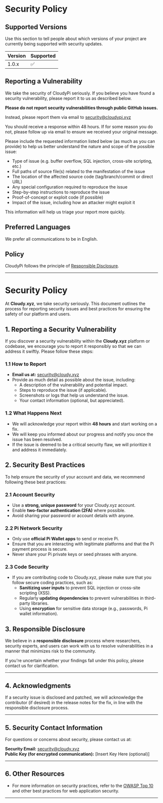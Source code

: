 # Security Policy

## Supported Versions

Use this section to tell people about which versions of your project are currently being supported with security updates.

| Version | Supported          |
| ------- | ------------------ |
| 1.0.x   | :white_check_mark: |

## Reporting a Vulnerability

We take the security of CloudyPi seriously. If you believe you have found a security vulnerability, please report it to us as described below.

**Please do not report security vulnerabilities through public GitHub issues.**

Instead, please report them via email to security@cloudypi.xyz

You should receive a response within 48 hours. If for some reason you do not, please follow up via email to ensure we received your original message.

Please include the requested information listed below (as much as you can provide) to help us better understand the nature and scope of the possible issue:

* Type of issue (e.g. buffer overflow, SQL injection, cross-site scripting, etc.)
* Full paths of source file(s) related to the manifestation of the issue
* The location of the affected source code (tag/branch/commit or direct URL)
* Any special configuration required to reproduce the issue
* Step-by-step instructions to reproduce the issue
* Proof-of-concept or exploit code (if possible)
* Impact of the issue, including how an attacker might exploit it

This information will help us triage your report more quickly.

## Preferred Languages

We prefer all communications to be in English.

## Policy

CloudyPi follows the principle of [Responsible Disclosure](https://en.wikipedia.org/wiki/Responsible_disclosure).

---

# Security Policy

At **Cloudy.xyz**, we take security seriously. This document outlines the process for reporting security issues and best practices for ensuring the safety of our platform and users.

## 1. **Reporting a Security Vulnerability**

If you discover a security vulnerability within the **Cloudy.xyz** platform or codebase, we encourage you to report it responsibly so that we can address it swiftly. Please follow these steps:

### 1.1 **How to Report**
- **Email us at:** [security@cloudy.xyz](mailto:security@cloudy.xyz)
- Provide as much detail as possible about the issue, including:
  - A description of the vulnerability and potential impact.
  - Steps to reproduce the issue (if applicable).
  - Screenshots or logs that help us understand the issue.
  - Your contact information (optional, but appreciated).

### 1.2 **What Happens Next**
- We will acknowledge your report within **48 hours** and start working on a fix.
- We will keep you informed about our progress and notify you once the issue has been resolved.
- If the issue is deemed to be a critical security flaw, we will prioritize it and address it immediately.

## 2. **Security Best Practices**

To help ensure the security of your account and data, we recommend following these best practices:

### 2.1 **Account Security**
- Use a **strong, unique password** for your Cloudy.xyz account.
- Enable **two-factor authentication (2FA)** where possible.
- Avoid sharing your password or account details with anyone.

### 2.2 **Pi Network Security**
- Only use **official Pi Wallet apps** to send or receive Pi.
- Ensure that you are interacting with legitimate platforms and that the Pi payment process is secure.
- Never share your Pi private keys or seed phrases with anyone.

### 2.3 **Code Security**
- If you are contributing code to Cloudy.xyz, please make sure that you follow secure coding practices, such as:
  - **Sanitizing user inputs** to prevent SQL injection or cross-site scripting (XSS).
  - Regularly **updating dependencies** to prevent vulnerabilities in third-party libraries.
  - Using **encryption** for sensitive data storage (e.g., passwords, Pi wallet information).

## 3. **Responsible Disclosure**

We believe in a **responsible disclosure** process where researchers, security experts, and users can work with us to resolve vulnerabilities in a manner that minimizes risk to the community. 

If you're uncertain whether your findings fall under this policy, please contact us for clarification.

---

## 4. **Acknowledgments**

If a security issue is disclosed and patched, we will acknowledge the contributor (if desired) in the release notes for the fix, in line with the responsible disclosure process.

---

## 5. **Security Contact Information**

For questions or concerns about security, please contact us at:

**Security Email:** [security@cloudy.xyz](mailto:security@cloudy.xyz)  
**Public Key (for encrypted communication):** [Insert Key Here (optional)]

---

## 6. **Other Resources**

- For more information on security practices, refer to the [OWASP Top 10](https://owasp.org/www-project-top-ten/) and other best practices for web application security.

---

